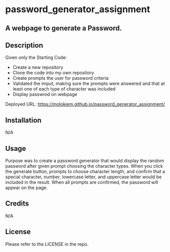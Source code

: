 # password_generator_assignment
## A webpage to generate a Password.

## Description

Given only the Starting Code:

- Create a new repository
- Clone the code into my own repository
- Create prompts the user for password criteria
- Validated the imput, making sure the prompts were answered and that at least one of each type of character was included
- Display passwrod on webpage

Deployed URL: https://molokiem.github.io/password_generator_assignment/

## Installation

N/A

## Usage

Purpose was to create a password generator that would display the random password after given prompt choosing the character types. When you click the generate button, prompts to choose character length, and confirm that a special character, number, lowercase letter, and uppercase letter would be included in the result. When all prompts are confirmed, the password will appear on the page.

## Credits

N/A

## License

Please refer to the LICENSE in the repo.